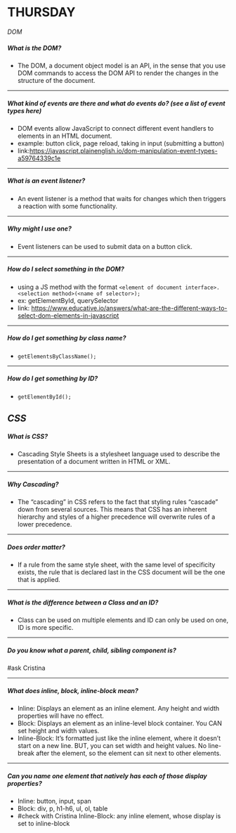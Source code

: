 # THURSDAY

*DOM*  

##### What is the DOM?
- The DOM, a document object model is an API, in the sense that you use DOM commands to access the DOM API to render the changes in the structure of the document.

---

##### What kind of events are there and what do events do? (see a list of event types here)
- DOM events allow JavaScript to connect different event handlers to elements in an HTML document.
- example: button click, page reload, taking in input (submitting a button)
- link:https://javascript.plainenglish.io/dom-manipulation-event-types-a59764339c1e

---

##### What is an event listener?
- An event listener is a method that waits for changes which then triggers a reaction with some functionality.

---

##### Why might I use one?
- Event listeners can be used to submit data on a button click.

---

##### How do I select something in the DOM?
- using a JS method with the format `<element of document interface>.<selection method>(<name of selector>);`
- ex: getElementById, querySelector
- link: https://www.educative.io/answers/what-are-the-different-ways-to-select-dom-elements-in-javascript

---

##### How do I get something by class name?
- `getElementsByClassName();`

---

##### How do I get something by ID?
- `getElementById();`

*CSS*
---

##### What is CSS?
- Cascading Style Sheets is a stylesheet language used to describe the presentation of a document written in HTML or XML.

---

##### Why Cascading?
- The “cascading” in CSS refers to the fact that styling rules “cascade” down from several sources. This means that CSS has an inherent hierarchy and styles of a higher precedence will overwrite rules of a lower precedence.

---

##### Does order matter?
- If a rule from the same style sheet, with the same level of specificity exists, the rule that is declared last in the CSS document will be the one that is applied.

---

##### What is the difference between a Class and an ID?
- Class can be used on multiple elements and ID can only be used on one, ID is more specific.

---

##### Do you know what a parent, child, sibling component is?
#ask Cristina

---

##### What does inline, block, inline-block mean?
- Inline: Displays an element as an inline element. Any height and width properties will have no effect.
- Block: Displays an element as an inline-level block container. You CAN set height and width values.
- Inline-Block: It’s formatted just like the inline element, where it doesn’t start on a new line. BUT, you can set width and height values. No line-break after the element, so the element can sit next to other elements.

---

##### Can you name one element that natively has each of those display properties?
- Inline: button, input, span
- Block: div, p, h1-h6, ul, ol, table
- #check with Cristina Inline-Block: any inline element, whose display is set to inline-block


